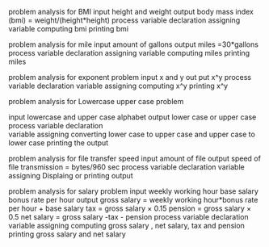 problem  analysis for BMI 
input height and weight 
output body mass index (bmi) = weight/(height*height)
process 
variable declaration 
assigning variable 
computing bmi
printing bmi

problem analysis for mile 
input amount of gallons
output miles =30*gallons 
process 
variable declaration 
assigning variable 
computing miles
printing miles 

problem analysis for exponent problem 
input x and y
out put x^y
process 
variable declaration 
variable assigning 
computing x^y
printing x^y

problem analysis for Lowercase upper case problem 

input lowercase and upper case alphabet 
output lower case or upper case 
process 
variable declaration  
variable assigning 
converting lower case to upper case and upper case to lower case 
printing the output

problem analysis for file transfer speed 
input amount of file 
output speed of file transmission = bytes/960 sec
process 
variable declaration 
variable assigning
Displaing or printing output 

problem analysis for salary problem
input weekly working hour 
      base salary
      bonus rate per hour
output  gross salary = weekly working hour*bonus rate per hour + base salary
tax = gross salary × 0.15
pension = gross salary × 0.5
net salary = gross salary -tax - pension
process 
variable declaration 
variable assigning 
computing gross salary , net salary,  tax and pension 
printing gross salary and  net salary 




